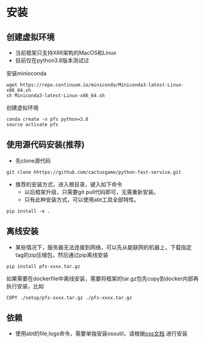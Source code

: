 
# 安装

## 创建虚拟环境

- 当前框架只支持X86架构的MacOS和Linux
- 目前仅在python3.8版本测试过

安装minioconda

```
wget https://repo.continuum.io/miniconda/Miniconda3-latest-Linux-x86_64.sh
sh Miniconda3-latest-Linux-x86_64.sh
```

创建虚拟环境

```
conda create -n pfs python=3.8
source activate pfs
```


## 使用源代码安装(推荐)
- 先clone源代码
```
git clone hhttps://github.com/cactusgame/python-fast-service.git
```

- 推荐的安装方式，进入根目录，键入如下命令
  - 以后框架升级，只需要git pull代码即可，无需重新安装。
  - 只有此种安装方式，可以使用abt工具全部特性。

```
pip install -e .
```

## 离线安装

- 某些情况下，服务器无法连接到网络，可以先从能联网的机器上，下载指定tag的zip压缩包，然后通过pip离线安装

```
pip install pfs-xxxx.tar.gz
```

如果需要在dockerfile中离线安装，需要将框架的tar.gz包先copy到docker内部再执行安装，比如

```
COPY ./setup/pfs-xxxx.tar.gz ./pfs-xxxx.tar.gz
```

## 依赖

- 使用abt的file,logs命令，需要单独安装ossutil，请根据[oss文档](https://help.aliyun.com/document_detail/120075.html) 进行安装

